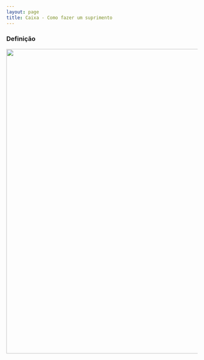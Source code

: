 ```yaml
---
layout: page
title: Caixa - Como fazer um suprimento
---
```


### Definição

<p align="center">
  <img alt="" src="" width="800">
</p>

